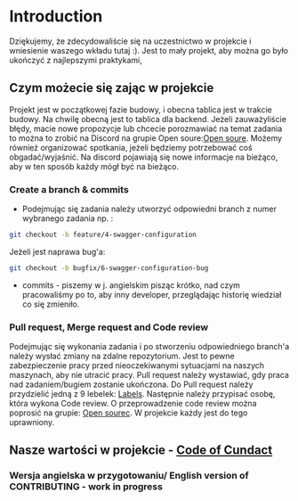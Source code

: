 # Introduction
Dziękujemy, że zdecydowaliście się na uczestnictwo w projekcie i wniesienie waszego wkładu tutaj :). 
Jest to mały projekt, aby można go było ukończyć z najlepszymi praktykami, 

## Czym możecie się zając w projekcie
Projekt jest w początkowej fazie budowy, i obecna tablica jest w trakcie budowy. Na chwilę obecną jest to tablica dla backend. 
Jeżeli zauważyliście błędy, macie nowe propozycje lub chcecie porozmawiać na temat zadania to można to zrobić na Discord na grupie Open soure:[Open soure](https://discord.gg/Hj7bAz2G). Możemy również organizować spotkania, jeżeli będziemy potrzebować coś obgadać/wyjaśnić. Na discord pojawiają się nowe informacje na bieżąco, aby w ten sposób każdy mógł być na bieżąco.

### Create a branch & commits
- Podejmując się zadania należy utworzyć odpowiedni branch z numer wybranego zadania np. :
```sh
git checkout -b feature/4-swagger-configuration
```
Jeżeli jest naprawa bug'a:

```sh
git checkout -b bugfix/6-swagger-configuration-bug
```
- commits - piszemy w j. angielskim pisząc krótko, nad czym pracowaliśmy po to, aby inny developer, przeglądając historię wiedział co się zmieniło.

### Pull request, Merge request and Code review 
Podejmując się wykonania zadania i po stworzeniu odpowiedniego branch'a należy wysłać zmiany na zdalne repozytorium. Jest to pewne zabezpieczenie pracy przed nieoczekiwanymi sytuacjami na naszych maszynach, aby nie utracić pracy. 
Pull request należy wystawiać, gdy praca nad zadaniem/bugiem zostanie ukończona. Do Pull request należy przydzielić jedną z 9 lebelek:
[Labels](https://github.com/bykowski/track-expenses-app/labels). Następnie należy przypisać osobę, która wykona Code review. O przeprowadzenie code review można poprosić na grupie: [Open sourec](https://discord.gg/Hj7bAz2G). W projekcie każdy jest do tego uprawniony.
## Nasze wartości w projekcie - [Code of Cundact](CODE_OF_CONDUCT.md)

### Wersja angielska w przygotowaniu/ English version of CONTRIBUTING - work in progress